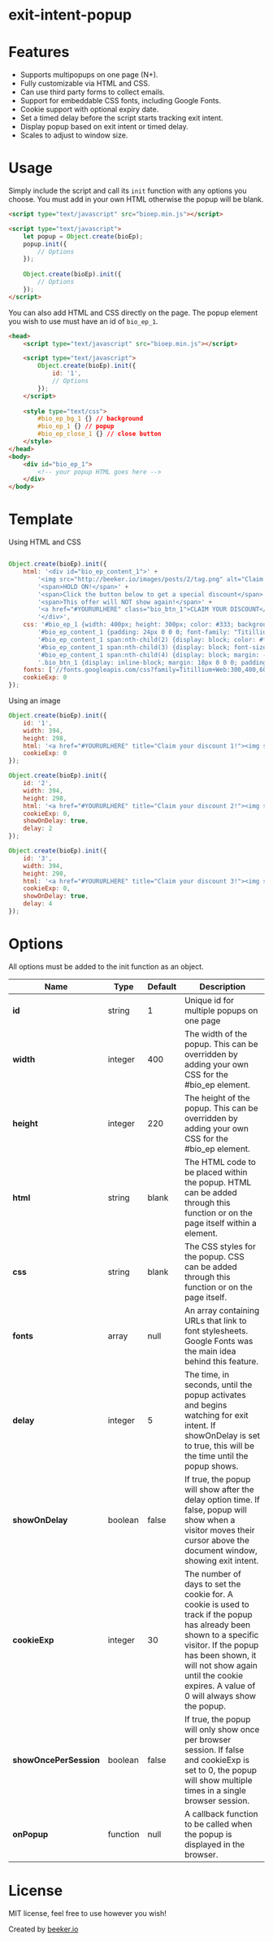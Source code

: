 exit-intent-popup
=================

# Features

* Supports multipopups on one page (N+).
* Fully customizable via HTML and CSS.
* Can use third party forms to collect emails.
* Support for embeddable CSS fonts, including Google Fonts.
* Cookie support with optional expiry date.
* Set a timed delay before the script starts tracking exit intent.
* Display popup based on exit intent or timed delay.
* Scales to adjust to window size.

# Usage

Simply include the script and call its `init` function with any options you choose.  You must add in your own HTML otherwise the popup will be blank.

```html
<script type="text/javascript" src="bioep.min.js"></script>

<script type="text/javascript">
	let popup = Object.create(bioEp);
    popup.init({
        // Options
    });
	
    Object.create(bioEp).init({
        // Options
    });
</script>
```

You can also add HTML and CSS directly on the page.  The popup element you wish to use must have an id of `bio_ep_1`.

```html
<head>
    <script type="text/javascript" src="bioep.min.js"></script>

    <script type="text/javascript">
        Object.create(bioEp).init({
			id: '1',
            // Options
        });
    </script>
    
    <style type="text/css">
        #bio_ep_bg_1 {} // background
        #bio_ep_1 {} // popup
        #bio_ep_close_1 {} // close button
	</style>
</head>
<body>
    <div id="bio_ep_1">
        <!-- your popup HTML goes here -->
    </div>
</body>
```

# Template

Using HTML and CSS

```javascript

Object.create(bioEp).init({
	html: '<div id="bio_ep_content_1">' +
		'<img src="http://beeker.io/images/posts/2/tag.png" alt="Claim your discount!" />' +
		'<span>HOLD ON!</span>' +
		'<span>Click the button below to get a special discount</span>' +
		'<span>This offer will NOT show again!</span>' +
		'<a href="#YOURURLHERE" class="bio_btn_1">CLAIM YOUR DISCOUNT</a>' +
		'</div>',
	css: '#bio_ep_1 {width: 400px; height: 300px; color: #333; background-color: #fafafa; text-align: center;}' +
		'#bio_ep_content_1 {padding: 24px 0 0 0; font-family: "Titillium Web";}' +
		'#bio_ep_content_1 span:nth-child(2) {display: block; color: #f21b1b; font-size: 32px; font-weight: 600;}' +
		'#bio_ep_content_1 span:nth-child(3) {display: block; font-size: 16px;}' +
		'#bio_ep_content_1 span:nth-child(4) {display: block; margin: -5px 0 0 0; font-size: 16px; font-weight: 600;}' +
		'.bio_btn_1 {display: inline-block; margin: 18px 0 0 0; padding: 7px; color: #fff; font-size: 14px; font-weight: 600; background-color: #70bb39; border: 1px solid #47ad0b; cursor: pointer; -webkit-appearance: none; -moz-appearance: none; border-radius: 0; text-decoration: none;}',
	fonts: ['//fonts.googleapis.com/css?family=Titillium+Web:300,400,600'],
	cookieExp: 0
});
```

Using an image

```javascript
Object.create(bioEp).init({
	id: '1',
	width: 394,
	height: 298,
	html: '<a href="#YOURURLHERE" title="Claim your discount 1!"><img src="http://beeker.io/images/posts/2/template2.png" alt="Claim your discount 1!" /></a>',
	cookieExp: 0
});

Object.create(bioEp).init({
	id: '2',
	width: 394,
	height: 298,
	html: '<a href="#YOURURLHERE" title="Claim your discount 2!"><img src="http://beeker.io/images/posts/2/template2.png" alt="Claim your discount 2!" /></a>',
	cookieExp: 0,
	showOnDelay: true,
	delay: 2
});

Object.create(bioEp).init({
	id: '3',
	width: 394,
	height: 298,
	html: '<a href="#YOURURLHERE" title="Claim your discount 3!"><img src="http://beeker.io/images/posts/2/template2.png" alt="Claim your discount 3!" /></a>',
	cookieExp: 0,
	showOnDelay: true,
	delay: 4
});

```

# Options

All options must be added to the init function as an object.

Name | Type | Default | Description
-----|------|---------|------------
**id** | string | 1 | Unique id for multiple popups on one page
**width** | integer | 400 | The width of the popup. This can be overridden by adding your own CSS for the #bio_ep element.
**height** | integer | 220 | The height of the popup. This can be overridden by adding your own CSS for the #bio_ep element.
**html** | string | blank | The HTML code to be placed within the popup. HTML can be added through this function or on the page itself within a element.
**css** | string | blank | The CSS styles for the popup. CSS can be added through this function or on the page itself.
**fonts** | array | null | An array containing URLs that link to font stylesheets. Google Fonts was the main idea behind this feature.
**delay** | integer| 5 | The time, in seconds, until the popup activates and begins watching for exit intent. If showOnDelay is set to true, this will be the time until the popup shows.
**showOnDelay** | boolean | false | If true, the popup will show after the delay option time. If false, popup will show when a visitor moves their cursor above the document window, showing exit intent.
**cookieExp** | integer | 30 | The number of days to set the cookie for. A cookie is used to track if the popup has already been shown to a specific visitor. If the popup has been shown, it will not show again until the cookie expires. A value of 0 will always show the popup.
**showOncePerSession** | boolean | false | If true, the popup will only show once per browser session. If false and cookieExp is set to 0, the popup will show multiple times in a single browser session.
**onPopup** | function | null | A callback function to be called when the popup is displayed in the browser.

# License

MIT license, feel free to use however you wish!

Created by [beeker.io](http://beeker.io/exit-intent-popup-script-tutorial)